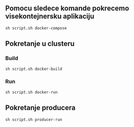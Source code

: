 ## Pomocu sledece komande pokrecemo visekontejnersku aplikaciju

`sh script.sh docker-compose`

## Pokretanje u clusteru

### Build

`sh script.sh docker-build`

### Run

`sh script.sh docker-run`

## Pokretanje producera

`sh script.sh producer-run`
